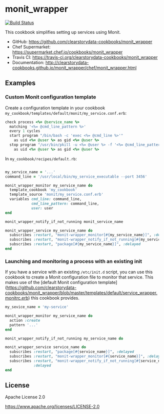 # monit_wrapper

[![Build Status](https://travis-ci.org/clearstorydata-cookbooks/monit_wrapper.svg?branch=master)](https://travis-ci.org/clearstorydata-cookbooks/monit_wrapper)

This cookbook simplifies setting up services using Monit.

* GitHub: https://github.com/clearstorydata-cookbooks/monit_wrapper
* Chef Supermarket: https://supermarket.chef.io/cookbooks/monit_wrapper
* Travis CI: https://travis-ci.org/clearstorydata-cookbooks/monit_wrapper
* Documentation: http://clearstorydata-cookbooks.github.io/monit_wrapper/chef/monit_wrapper.html

## Examples

### Custom Monit configuration template

Create a configuration template in your cookbook `my_cookbook/templates/default/monit/my_service.conf.erb`:

```ruby
check process <%= @service_name %>
  matching '<%= @cmd_line_pattern %>'
  every 1 cycles
  start program "/bin/bash -c 'exec <%= @cmd_line %>'"
    as uid <%= @user %> as gid <%= @user %>
  stop program "/usr/bin/pkill -u <%= @user %> -f '<%= @cmd_line_pattern %>'"
    as uid <%= @user %> as gid <%= @user %>
```

In `my_cookbook/recipes/default.rb`:

```ruby

my_service_name = '...'
command_line = '/usr/local/bin/my_service_executable --port 3456'

monit_wrapper_monitor my_service_name do
  template_cookbook 'my_cookbook'
  template_source 'monit/my_service.conf.erb'
  variables cmd_line: command_line,
            cmd_line_pattern: command_line,
            user: user
end

monit_wrapper_notify_if_not_running monit_service_name

monit_wrapper_service my_service_name do
  subscribes :restart, "monit-wrapper_monitor[#{my_service_name}]", :delayed
  subscribes :restart, "monit-wrapper_notify_if_not_running[#{my_service_name}]", :delayed
  subscribes :restart, "package[#{my_service_name}]", :delayed
end
```

### Launching and monitoring a process with an existing init

If you have a service with an existing `/etc/init.d` script, you can use this cookbook to create
a Monit configuration file to monitor that service. This makes use of the [default Monit
configuration template] (https://github.com/clearstorydata-cookbooks/monit_wrapper/blob/master/templates/default/service_wrapper.monitrc.erb)
this cookbook provides.

```ruby
my_sevice_name = 'my-service'

monit_wrapper_monitor my_service_name do
  action :create
  pattern '...'
end

monit_wrapper_notify_if_not_running my_service_name do

monit_wrapper_service service_name do
  subscribes :restart, "package[#{service_name}]", :delayed
  subscribes :restart, "monit-wrapper_monitor[#{service_name}]", :delayed
  subscribes :restart, "monit-wrapper_notify_if_not_running[#{service_name}]",
             :delayed
end
```

## License

Apache License 2.0

https://www.apache.org/licenses/LICENSE-2.0
